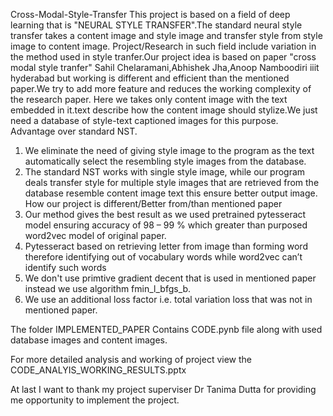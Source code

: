 Cross-Modal-Style-Transfer
This project is based on a field of deep learning that is "NEURAL STYLE TRANSFER".The standard neural style transfer takes a content image and style image and transfer style from style image to content image.
Project/Research in such field include variation in the method used in style tranfer.Our project idea is based on paper "cross modal style tranfer" Sahil Chelaramani,Abhishek Jha,Anoop Namboodiri iiit hyderabad but working is different and efficient than the mentioned paper.We try to add more feature and reduces the working complexity of the research paper.
Here we takes only content image with the text embedded in it.text describe how the content image should stylize.We just need a database of  style-text captioned images for this purpose.
Advantage over standard NST.
1) We eliminate the need of giving style image to the program as the text automatically select the resembling style images from the database.
2) The standard NST works with single style image, while our program deals transfer style for multiple style images that are retrieved from the database resemble content image text this ensure better output image.
How our project is different/Better from/than mentioned paper
1) Our method gives the best result as we used pretrained pytesseract model ensuring accuracy of 98 – 99 % which greater than purposed word2vec model of original paper.
2) Pytesseract based on retrieving letter from image than forming word therefore identifying out of vocabulary words while word2vec can’t identify such words
3) We don't use primtive gradient decent that is used in mentioned paper instead we use algorithm fmin_l_bfgs_b. 
4) We use an additional loss factor i.e. total variation loss that was not in mentioned paper.


The folder IMPLEMENTED_PAPER Contains CODE.pynb file along with used database images and content images.

For more detailed analysis and working of project view the CODE_ANALYIS_WORKING_RESULTS.pptx

At last I want to thank my project superviser Dr Tanima Dutta for providing me opportunity to implement the project.
